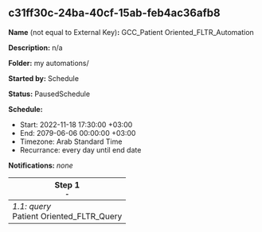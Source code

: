 ## c31ff30c-24ba-40cf-15ab-feb4ac36afb8

**Name** (not equal to External Key)**:** GCC_Patient Oriented_FLTR_Automation

**Description:** n/a

**Folder:** my automations/

**Started by:** Schedule

**Status:** PausedSchedule

**Schedule:**

* Start: 2022-11-18 17:30:00 +03:00
* End: 2079-06-06 00:00:00 +03:00
* Timezone: Arab Standard Time
* Recurrance: every day until end date

**Notifications:** _none_


| Step 1<br>_<small>-</small>_ |
| --- |
| _1.1: query_<br>Patient Oriented_FLTR_Query |
